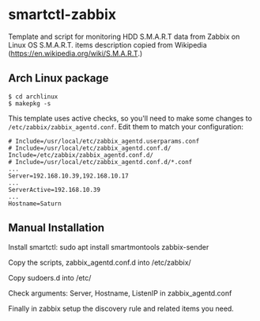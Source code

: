 # smartctl-zabbix

Template and script for monitoring HDD S.M.A.R.T data from Zabbix on Linux OS
S.M.A.R.T. items description copied from Wikipedia (https://en.wikipedia.org/wiki/S.M.A.R.T.)


Arch Linux package
------------------

```
$ cd archlinux
$ makepkg -s
```

This template uses active checks, so you'll need to make some changes
to `/etc/zabbix/zabbix_agentd.conf`. Edit them to match your configuration:

```
# Include=/usr/local/etc/zabbix_agentd.userparams.conf
# Include=/usr/local/etc/zabbix_agentd.conf.d/
Include=/etc/zabbix/zabbix_agentd.conf.d/
# Include=/usr/local/etc/zabbix_agentd.conf.d/*.conf
...
Server=192.168.10.39,192.168.10.17
...
ServerActive=192.168.10.39
...
Hostname=Saturn
```


Manual Installation
-------------------

Install smartctl:
      sudo apt install smartmontools zabbix-sender

Copy the scripts, zabbix_agentd.conf.d into /etc/zabbix/

Copy sudoers.d into /etc/

Check arguments: Server, Hostname, ListenIP in zabbix_agentd.conf

Finally in zabbix setup the discovery rule and related items you need.
